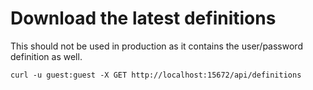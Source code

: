 # Download the latest definitions

This should not be used in production as it contains the user/password definition as well.

```
curl -u guest:guest -X GET http://localhost:15672/api/definitions
```
